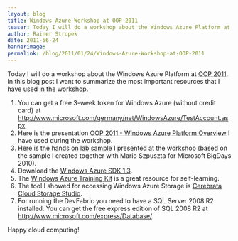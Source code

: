 ```yaml
---
layout: blog
title: Windows Azure Workshop at OOP 2011
teaser: Today I will do a workshop about the Windows Azure Platform at OOP 2011. In this blog post I want to summarize the most important resources that I have used in the workshop.
author: Rainer Stropek
date: 2011-56-24
bannerimage: 
permalink: /blog/2011/01/24/Windows-Azure-Workshop-at-OOP-2011
---
```


<p xmlns="http://www.w3.org/1999/xhtml">Today I will do a workshop about the Windows Azure Platform at <a href="http://www.sigs-datacom.de/oop2011/oop2011.html" target="_blank">OOP 2011</a>. In this blog post I want to summarize the most important resources that I have used in the workshop.</p><ol xmlns="http://www.w3.org/1999/xhtml">
  <li>You can get a free 3-week token for Windows Azure (without credit card) at <a href="http://www.microsoft.com/germany/net/WindowsAzure/TestAccount.aspx" target="_blank">http://www.microsoft.com/germany/net/WindowsAzure/TestAccount.aspx</a></li>
  <li>Here is the presentation <a href="{{site.baseurl}}/content/images/blog/2010/12/OOP 2011 - Windows Azure Platform Overview.pdf" target="_blank">OOP 2011 - Windows Azure Platform Overview</a> I have used during the workshop.</li>
  <li>Here is the <a href="{{site.baseurl}}/content/images/blog/2010/12/OOP 2011 Lab.zip" target="_blank">hands on lab sample</a> I presented at the workshop (based on the sample I created together with Mario Szpuszta for Microsoft BigDays 2010).</li>
  <li>Download the <a href="http://www.microsoft.com/downloads/details.aspx?FamilyID=7a1089b6-4050-4307-86c4-9dadaa5ed018&amp;displayLang=de" target="_blank">Windows Azure SDK 1.3</a>.</li>
  <li>The <a href="http://www.microsoft.com/downloads/en/details.aspx?FamilyID=413e88f8-5966-4a83-b309-53b7b77edf78&amp;displaylang=en" target="_blank">Windows Azure Training Kit</a> is a great resource for self-learning.</li>
  <li>The tool I showed for accessing Windows Azure Storage is <a href="http://www.cerebrata.com/Products/CloudStorageStudio/Default.aspx" target="_blank">Cerebrata Cloud Storage Studio</a>.</li>
  <li>For running the DevFabric you need to have a SQL Server 2008 R2 installed. You can get the free express edition of SQL 2008 R2 at <a href="http://www.microsoft.com/express/Database/" target="_blank">http://www.microsoft.com/express/Database/</a>.</li>
</ol><p xmlns="http://www.w3.org/1999/xhtml">Happy cloud computing!</p>